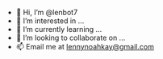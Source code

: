 - 👋 Hi, I’m @lenbot7
- 👀 I’m interested in ...
- 🌱 I’m currently learning ...
- 💞️ I’m looking to collaborate on ...
- 📫 Email me at lennynoahkay@gmail.com

<!---
lenbot7/lenbot7 is a ✨ special ✨ repository because its `README.md` (this file) appears on your GitHub profile.
You can click the Preview link to take a look at your changes.
--->
